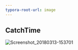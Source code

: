 ```yaml
---
typora-root-url: image
---
```


## CatchTime

![Screenshot_20180313-153701](/Screenshot_20180313-153701.jpg)